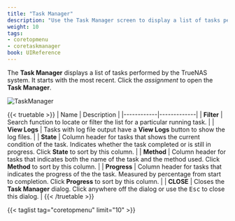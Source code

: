 ```yaml
---
title: "Task Manager"
description: "Use the Task Manager screen to display a list of tasks performed by your TrueNAS."
weight: 10
tags:
- coretopmenu
- coretaskmanager
book: UIReference
---
```


The **Task Manager** displays a list of tasks performed by the TrueNAS system. It starts with the most recent. Click the <i class="material-icons">assignment</i> to open the **Task Manager**.

![TaskManager](/images/CORE/Dashboard/TaskManager.png "Task Manager")

{{< truetable >}}
| Name | Description |
|------------|-------------|
| **Filter** | Search function to locate or filter the list for a particular running task. |
| **View Logs** | Tasks with log file output have a **View Logs** button to show the log files. |
| **State** | Column header for tasks that shows the current condition of the task. Indicates whether the task completed or is still in progress. Click **State** to sort by this column. |
| **Method** | Column header for tasks that indicates both the name of the task and the method used. Click **Method** to sort by this column. |
| **Progress** | Column header for tasks that indicates the progress of the the task. Measured by percentage from start to completion. Click **Progress** to sort by this column. |
| **CLOSE** | Closes the **Task Manager** dialog. Click anywhere off the dialog or use the <kbd>Esc</kbd> to close this dialog. |
{{< /truetable >}}

{{< taglist tag="coretopmenu" limit="10" >}}
